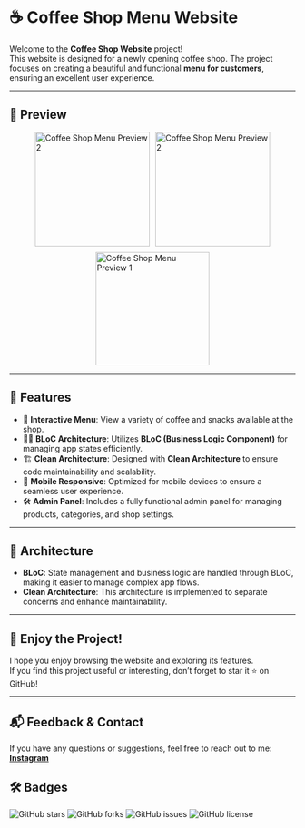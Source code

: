 # ☕ Coffee Shop Menu Website

Welcome to the **Coffee Shop Website** project!  
This website is designed for a newly opening coffee shop. The project focuses on creating a beautiful and functional **menu for customers**, ensuring an excellent user experience.

---

## 📸 Preview

<div style="display: flex; gap: 10px; flex-wrap: wrap; justify-content: center;">
    <img src="https://github.com/user-attachments/assets/15698f7f-7616-42d1-baee-15cd80564281" alt="Coffee Shop Menu Preview 2" width="202"/>
    <img src="https://github.com/user-attachments/assets/aee485b7-20a6-403e-8fd9-9dec1153dc42" alt="Coffee Shop Menu Preview 2" width="202"/>
    <img src="https://github.com/user-attachments/assets/7b6c1f2b-f5ef-4cc9-b993-bcffd89fdd34" alt="Coffee Shop Menu Preview 1" width="200"/>
</div>

---

## 🚀 Features

- 🍵 **Interactive Menu**: View a variety of coffee and snacks available at the shop.
- 🧑‍💻 **BLoC Architecture**: Utilizes **BLoC (Business Logic Component)** for managing app states efficiently.
- 🏗️ **Clean Architecture**: Designed with **Clean Architecture** to ensure code maintainability and scalability.
- 📱 **Mobile Responsive**: Optimized for mobile devices to ensure a seamless user experience.
- 🛠️ **Admin Panel**: Includes a fully functional admin panel for managing products, categories, and shop settings.

---

## 🔧 Architecture

- **BLoC**: State management and business logic are handled through BLoC, making it easier to manage complex app flows.
- **Clean Architecture**: This architecture is implemented to separate concerns and enhance maintainability.

---

## 💬 Enjoy the Project!

I hope you enjoy browsing the website and exploring its features.  
If you find this project useful or interesting, don’t forget to star it ⭐ on GitHub!

---

## 📬 Feedback & Contact

If you have any questions or suggestions, feel free to reach out to me:  
[**Instagram**](https://www.instagram.com/aradazr.dev)

## 🛠️ Badges

![GitHub stars](https://img.shields.io/github/stars/aradazr/Weekend-Cafeshop)
![GitHub forks](https://img.shields.io/github/forks/aradazr/Weekend-Cafeshop)
![GitHub issues](https://img.shields.io/github/issues/aradazr/Weekend-Cafeshop)
![GitHub license](https://img.shields.io/github/license/aradazr/Weekend-Cafeshop)
